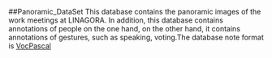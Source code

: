 ##Panoramic_DataSet
This database contains the panoramic images of the work meetings at LINAGORA.
In addition, this database contains annotations of people on the one hand, on the other hand, it contains annotations of gestures, such as speaking, voting.The database note format is [VocPascal](https://medium.com/towards-artificial-intelligence/understanding-coco-and-pascal-voc-annotations-for-object-detection-bb8ffbbb36e3)
